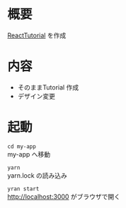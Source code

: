 # 概要
[ReactTutorial](https://ja.reactjs.org/tutorial/tutorial.html) を作成

# 内容
- そのままTutorial 作成
- デザイン変更

# 起動
`cd my-app`  
my-app へ移動

`yarn`  
yarn.lock の読み込み

`yran start`  
[http://localhost:3000](http://localhost:3000) がブラウザで開く